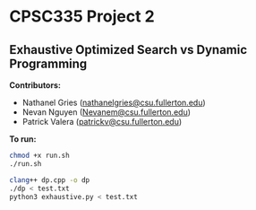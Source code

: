 # CPSC335 Project 2
## Exhaustive Optimized Search vs Dynamic Programming

**Contributors:**
- Nathanel Gries (nathanelgries@csu.fullerton.edu)
- Nevan Nguyen (Nevanem@csu.fullerton.edu)
- Patrick Valera (patrickv@csu.fullerton.edu)


**To run:**
```bash
chmod +x run.sh
./run.sh

clang++ dp.cpp -o dp
./dp < test.txt
python3 exhaustive.py < test.txt
